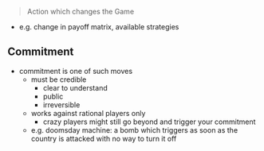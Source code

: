 > Action which changes the Game

- e.g. change in payoff matrix, available strategies

## Commitment
- commitment is one of such moves
	- must be credible
		- clear to understand
		- public
		- irreversible
	- works against rational players only
		- crazy players might still go beyond and trigger your commitment
	- e.g. doomsday machine: a bomb which triggers as soon as the country is attacked with no way to turn it off
